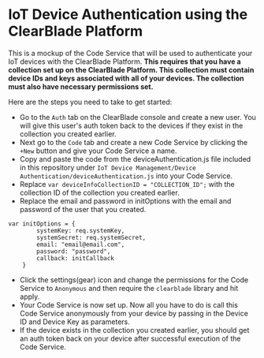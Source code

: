 # IoT Device Authentication using the ClearBlade Platform

This is a mockup of the Code Service that will be used to authenticate your IoT devices with the ClearBlade Platform. **This requires that you have a collection set up on the ClearBlade Platform. This collection must contain device IDs and keys associated with all of your devices. The collection must also have necessary permissions set.**

Here are the steps you need to take to get started:  
- Go to the ```Auth``` tab on the ClearBlade console and create a new user. You will give this user's auth token back to the devices if they exist in the collection you created earlier.
- Next go to the ```Code``` tab and create a new Code Service by clicking the ```+New``` button and give your Code Service a name. 
- Copy and paste the code from the deviceAuthentication.js file included in this repository under ```IoT Device Management/Device Authentication/deviceAuthentication.js``` into your Code Service.
- Replace ```var deviceInfoCollectionID = "COLLECTION_ID";``` with the collection ID of the collection you created earlier.
- Replace the email and password in initOptions with the email and password of the user that you created.
``` 
var initOptions = {
		systemKey: req.systemKey,
		systemSecret: req.systemSecret,
		email: "email@email.com",
		password: "password",
		callback: initCallback
	}
```
- Click the settings(gear) icon and change the permissions for the Code Service to ```Anonymous``` and then require the ```clearblade``` library and hit apply.
- Your Code Service is now set up. Now all you have to do is call this Code Service anonymously from your device by passing in the Device ID and Device Key as parameters.
- If the device exists in the collection you created earlier, you should get an auth token back on your device after successful execution of the Code Service.

